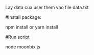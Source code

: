 Lay data cua user them vao file data.txt

#Install package:

npm install or yarn install

#Run script

node moonbix.js
